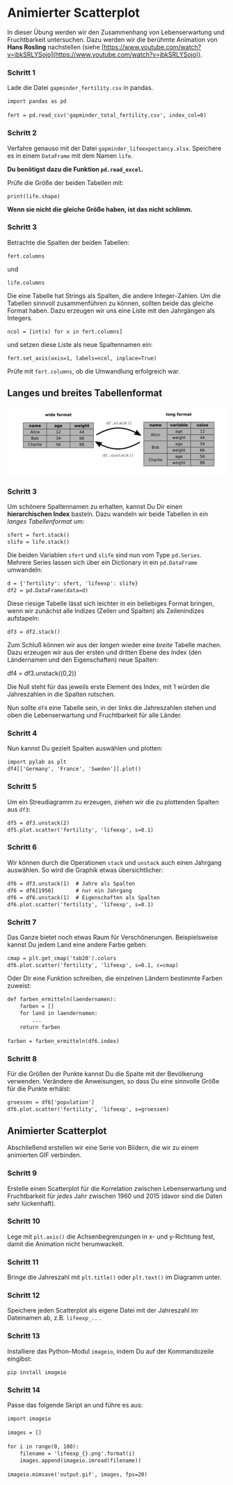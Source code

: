 
# Animierter Scatterplot

In dieser Übung werden wir den Zusammenhang von Lebenserwartung und Fruchtbarkeit untersuchen.
Dazu werden wir die berühmte Animation von **Hans Rosling** nachstellen (siehe [https://www.youtube.com/watch?v=jbkSRLYSojo](https://www.youtube.com/watch?v=jbkSRLYSojo)).


### Schritt 1

Lade die Datei `gapminder_fertility.csv` in pandas.

    import pandas as pd

    fert = pd.read_csv('gapminder_total_fertility.csv', index_col=0)

### Schritt 2

Verfahre genauso mit der Datei `gapminder_lifeexpectancy.xlsx`. Speichere es in einem `DataFrame` mit dem Namen `life`.

**Du benötigst dazu die Funktion `pd.read_excel`.**

Prüfe die Größe der beiden Tabellen mit:

    print(life.shape)

**Wenn sie nicht die gleiche Größe haben, ist das nicht schlimm.**

### Schritt 3

Betrachte die Spalten der beiden Tabellen:

    fert.columns

und

    life.columns

Die eine Tabelle hat Strings als Spalten, die andere Integer-Zahlen. Um die Tabellen sinnvoll zusammenführen zu können, sollten beide das gleiche Format haben. Dazu erzeugen wir uns eine Liste mit den Jahrgängen als Integers.

    ncol = [int(x) for x in fert.columns]

und setzen diese Liste als neue Spaltennamen ein:

    fert.set_axis(axis=1, labels=ncol, inplace=True)

Prüfe mit `fert.columns`, ob die Umwandlung erfolgreich war.

## Langes und breites Tabellenformat

![](../images/long_vs_wide.png)

### Schritt 3

Um schönere Spaltennamen zu erhalten, kannst Du Dir einen **hierarchischen Index** basteln. Dazu wandeln wir beide Tabellen in ein *langes Tabellenformat* um:

    sfert = fert.stack()
    slife = life.stack()

Die beiden Variablen `sfert` und `slife` sind nun vom Type `pd.Series`. Mehrere Series lassen sich über ein Dictionary in ein `pd.DataFrame` umwandeln:

    d = {'fertility': sfert, 'lifeexp': slife}
    df2 = pd.DataFrame(data=d)

Diese riesige Tabelle lässt sich leichter in ein beliebiges Format bringen, wenn wir zunächst alle Indizes (Zeilen und Spalten) als Zeilenindizes aufstapeln:

    df3 = df2.stack()

Zum Schluß können wir aus der *langen* wieder eine *breite* Tabelle machen. Dazu erzeugen wir aus der ersten und dritten Ebene des Index (den Ländernamen und den Eigenschaften) neue Spalten:

   df4 = df3.unstack((0,2))

Die Null steht für das jeweils erste Element des Index, mit 1 würden die Jahreszahlen in die Spalten rutschen.

Nun sollte `df4` eine Tabelle sein, in der links die Jahreszahlen stehen und oben die Lebenserwartung und Fruchtbarkeit für alle Länder.

### Schritt 4

Nun kannst Du gezielt Spalten auswählen und plotten:

    import pylab as plt
    df4[['Germany', 'France', 'Sweden']].plot()

### Schritt 5

Um ein Streudiagramm zu erzeugen, ziehen wir die zu plottenden Spalten aus `df3`:

    df5 = df3.unstack(2)
    df5.plot.scatter('fertility', 'lifeexp', s=0.1)

### Schritt 6

Wir können durch die Operationen `stack` und `unstack` auch einen Jahrgang auswählen. So wird die Graphik etwas übersichtlicher:

    df6 = df3.unstack(1)  # Jahre als Spalten
    df6 = df6[1950]       # nur ein Jahrgang
    df6 = df6.unstack(1)  # Eigenschaften als Spalten
    df6.plot.scatter('fertility', 'lifeexp', s=0.1)

### Schritt 7

Das Ganze bietet noch etwas Raum für Verschönerungen. Beispielsweise kannst Du jedem Land eine andere Farbe geben:

    cmap = plt.get_cmap('tab20').colors
    df6.plot.scatter('fertility', 'lifeexp', s=0.1, c=cmap)

Oder Dir eine Funktion schreiben, die einzelnen Ländern bestimmte Farben zuweist:

    def farben_ermitteln(laendernamen):
        farben = []
        for land in laendernamen:
            ...
        return farben

    farben = farben_ermitteln(df6.index)

### Schritt 8

Für die Größen der Punkte kannst Du die Spalte mit der Bevölkerung verwenden. Verändere die Anweisungen, so dass Du eine sinnvolle Größe für die Punkte erhälst:

    groessen = df6['population']
    df6.plot.scatter('fertility', 'lifeexp', s=groessen)


## Animierter Scatterplot

Abschließend erstellen wir eine Serie von Bildern, die wir zu einem animierten GIF verbinden.

### Schritt 9

Erstelle einen Scatterplot für die Korrelation zwischen Lebenserwartung und Fruchtbarkeit für *jedes* Jahr zwischen 1960 und 2015 (davor sind die Daten sehr lückenhaft).

### Schritt 10

Lege mit `plt.axis()` die Achsenbegrenzungen in x- und y-Richtung fest, damit die Animation nicht herumwackelt.

### Schritt 11

Bringe die Jahreszahl mit `plt.title()` oder `plt.text()` im Diagramm unter.

### Schritt 12

Speichere jeden Scatterplot als eigene Datei mit der Jahreszahl im Dateinamen ab, z.B. `lifeexp_..` .


### Schritt 13

Installiere das Python-Modul `imageio`, indem Du auf der Kommandozeile eingibst:

    pip install imageio

### Schritt 14

Passe das folgende Skript an und führe es aus:

    import imageio

    images = []

    for i in range(0, 100):
        filename = 'lifeexp_{}.png'.format(i)
        images.append(imageio.imread(filename))

    imageio.mimsave('output.gif', images, fps=20)

